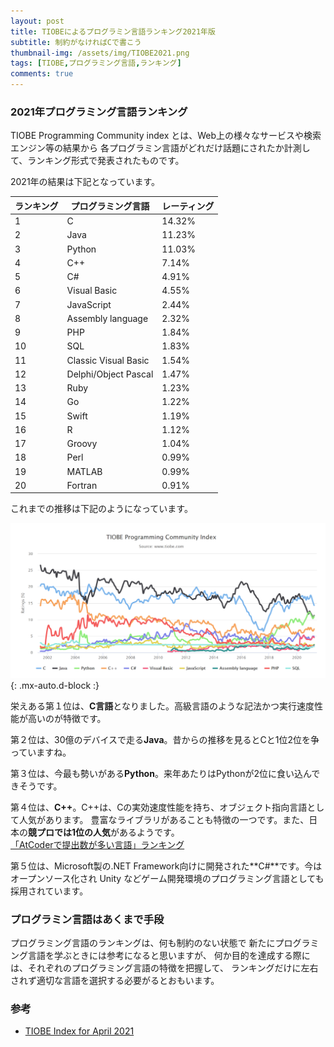 ```yaml
---
layout: post
title: TIOBEによるプログラミン言語ランキング2021年版
subtitle: 制約がなければCで書こう
thumbnail-img: /assets/img/TIOBE2021.png
tags: [TIOBE,プログラミング言語,ランキング]
comments: true
---
```


### 2021年プログラミング言語ランキング
TIOBE Programming Community index とは、Web上の様々なサービスや検索エンジン等の結果から
各プログラミン言語がどれだけ話題にされたか計測して、ランキング形式で発表されたものです。

2021年の結果は下記となっています。

|  ランキング  |  プログラミング言語  |  レーティング  |
| ---- | ---- | ---- |
|  1  |  C  |  14.32%  |
|  2  |  Java  |  11.23%  |
|  3  |  Python  |  11.03%  |
|  4  |  C++  |  7.14%  |
|  5  |  C#  |  4.91%  |
|  6  |  Visual Basic  |  4.55%  |
|  7  |  JavaScript  |  2.44%  |
|  8  |  Assembly language  |  2.32%  |
|  9  |  PHP  |  1.84%  |
|  10  |  SQL  |  1.83%  |
|  11  |  Classic Visual Basic  |  1.54%  |
|  12  |  Delphi/Object Pascal  |  1.47%  |
|  13  |  Ruby  |  1.23%  |
|  14  |  Go  |  1.22%  |
|  15  |  Swift  |  1.19%  |
|  16  |  R  |  1.12%  |
|  17  |  Groovy  |  1.04%  |
|  18  |  Perl  |  0.99%  |
|  19  |  MATLAB  |  0.99%  |
|  20  |  Fortran  |  0.91%  |

これまでの推移は下記のようになっています。

![TIOBE2021.png](/assets/img/TIOBE2021.png){: .mx-auto.d-block :}

栄えある第１位は、**C言語**となりました。高級言語のような記法かつ実行速度性能が高いのが特徴です。

第２位は、30億のデバイスで走る**Java**。昔からの推移を見るとCと1位2位を争っていますね。

第３位は、今最も勢いがある**Python**。来年あたりはPythonが2位に食い込んできそうです。

第４位は、**C++**。C++は、Cの実効速度性能を持ち、オブジェクト指向言語として人気があります。
豊富なライブラリがあることも特徴の一つです。また、日本の**競プロでは1位の人気**があるようです。  
[「AtCoderで提出数が多い言語」ランキング](https://qiita.com/knakajima3027/items/809be5abe5c3d9f29ee7)

第５位は、Microsoft製の.NET Framework向けに開発された**C#**です。今はオープンソース化され Unity などゲーム開発環境のプログラミング言語としても採用されています。

### プログラミン言語はあくまで手段
プログラミング言語のランキングは、何も制約のない状態で
新たにプログラミング言語を学ぶときには参考になると思いますが、
何か目的を達成する際には、それぞれのプログラミング言語の特徴を把握して、
ランキングだけに左右されず適切な言語を選択する必要がるとおもいます。

### 参考
- [TIOBE Index for April 2021](https://www.tiobe.com/tiobe-index/?20210404)